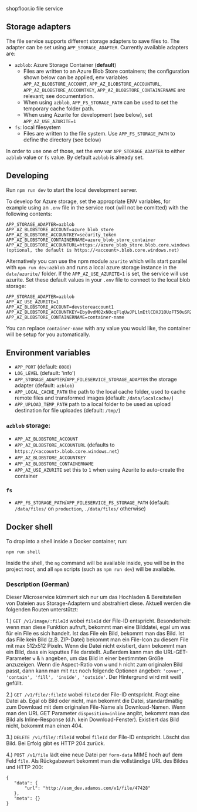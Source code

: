 shopfloor.io file service

## Storage adapters

The file service supports different storage adapters to save files to. The adapter can be set using `APP_STORAGE_ADAPTER`. Currently available adapters are:

- `azblob`: Azure Storage Container (**default**)
  - Files are written to an Azure Blob Store containers; the configuration shown below can be applied, env variables `APP_AZ_BLOBSTORE_ACCOUNT`, `APP_AZ_BLOBSTORE_ACCOUNTURL`, `APP_AZ_BLOBSTORE_ACCOUNTKEY`, `APP_AZ_BLOBSTORE_CONTAINERNAME` are relevant; see documentation.
  - When using `azblob`, `APP_FS_STORAGE_PATH` can be used to set the temporary cache folder path.
  - When using Azurite for development (see below), set `APP_AZ_USE_AZURITE=1`
- `fs`: local filesystem
  - Files are written to the file system. Use `APP_FS_STORAGE_PATH` to define the directory (see below)

In order to use one of those, set the env var `APP_STORAGE_ADAPTER` to either `azblob` value or `fs` value. By default `azblob` is already set.

## Developing

Run `npm run dev` to start the local development server.

To develop for Azure storage, set the appropriate ENV variables, for example using an `.env` file in the service root (will not be comitted) with the following contents:

    APP_STORAGE_ADAPTER=azblob
    APP_AZ_BLOBSTORE_ACCOUNT=azure_blob_store
    APP_AZ_BLOBSTORE_ACCOUNTKEY=security_token
    APP_AZ_BLOBSTORE_CONTAINERNAME=azure_blob_store_container
    APP_AZ_BLOBSTORE_ACCOUNTURL=https://azure_blob_store.blob.core.windows.net (optional, the default is https://<account>.blob.core.windows.net)

Alternatively you can use the npm module `azurite` which wills start parallel with `npm run dev:azblob` and runs a local azure storage instance in the `data/azurite/` folder. If the `APP_AZ_USE_AZURITE=1` is set, the service will use azurite. Set these default values in your `.env` file to connect to the local blob storage:

    APP_STORAGE_ADAPTER=azblob
    APP_AZ_USE_AZURITE=1
    APP_AZ_BLOBSTORE_ACCOUNT=devstoreaccount1
    APP_AZ_BLOBSTORE_ACCOUNTKEY=Eby8vdM02xNOcqFlqUwJPLlmEtlCDXJ1OUzFT50uSRZ6IFsuFq2UVErCz4I6tq/K1SZFPTOtr/KBHBeksoGMGw==
    APP_AZ_BLOBSTORE_CONTAINERNAME=container-name

You can replace `container-name` with any value you would like, the container will be setup for you automatically.

## Environment variables

- `APP_PORT` (default: `8080`)
- `LOG_LEVEL` (default: 'info')
- `APP_STORAGE_ADAPTER`/`APP_FILESERVICE_STORAGE_ADAPTER` the storage adapter (default: `azblob`)
- `APP_LOCAL_CACHE_PATH` the path to the local cache folder, used to cache remote files and transformed images (default: `/data/localcache/`)
- `APP_UPLOAD_TEMP_PATH` path to a local folder to be used as upload destination for file uploades (default: `/tmp/`)

### `azblob` storage:

- `APP_AZ_BLOBSTORE_ACCOUNT`
- `APP_AZ_BLOBSTORE_ACCOUNTURL` (defaults to `https://<account>.blob.core.windows.net`)
- `APP_AZ_BLOBSTORE_ACCOUNTKEY`
- `APP_AZ_BLOBSTORE_CONTAINERNAME`
- `APP_AZ_USE_AZURITE` set this to `1` when using Azurite to auto-create the container

### `fs`

- `APP_FS_STORAGE_PATH`/`APP_FILESERVICE_FS_STORAGE_PATH` (default: `/data/files/` on `production`, `./data/files/` otherwise)

## Docker shell

To drop into a shell inside a Docker container, run:

`npm run shell`

Inside the shell, the `ng` command will be available inside, you will be in the project root,
and all `npm` scripts (such as `npm run dev`) will be available.

### Description (German)

Dieser Microservice kümmert sich nur um das Hochladen & Bereitstellen von Dateien
aus Storage-Adaptern und abstrahiert diese. Aktuell werden die folgenden Routen unterstützt:

1.) `GET /v1/image/:fileId`
wobei `fileId` der File-ID entspricht. Besonderheit: wenn man diese Funktion aufruft, bekommt man eine Bilddatei, egal um was für ein File es sich handelt. Ist das File ein Bild, bekommt man das Bild. Ist das File kein Bild (z.B. ZIP-Datei) bekommt man ein File-Icon zu diesem File mit max 512x512 Pixeln. Wenn die Datei nicht existiert, dann bekommt man ein Bild, dass ein kaputtes File darstellt.
Außerdem kann man die URL-GET-Parameter `w` & `h` angeben, um das Bild in einer bestimmten Größe anzuzeigen. Wenn die Aspect-Ratio von `w` und `h` nicht zum originalen Bild passt, dann kann man mit `fit` noch folgende Optionen angeben: `'cover', 'contain', 'fill', 'inside', 'outside'`. Der Hintergrund wird mit weiß gefüllt.

2.) `GET /v1/file/:fileId`
wobei `fileId` der File-ID entspricht. Fragt eine Datei ab. Egal ob Bild oder nicht, man bekommt die Datei, standardmäßig zum Download mit dem originalen File-Name als Download-Namen. Wenn man den URL GET Parameter `disposition=inline` angibt, bekommt man das Bild als Inline-Response (d.h. kein Download-Fenster). Existiert das Bild nicht, bekommt man einen 404.

3.) `DELETE /v1/file/:fileId`
wobei `fileId` der File-ID entspricht. Löscht das Bild. Bei Erfolg gibt es HTTP 204 zurück.

4.) `POST /v1/file`
lädt eine neue Datei per `form-data` MIME hoch auf dem Feld `file`. Als Rückgabewert bekommt man die vollständige URL des Bildes und HTTP 200:

    {
       "data": {
           "url": "http://asm_dev.adamos.com/v1/file/47428"
       },
       "meta": {}
    }
